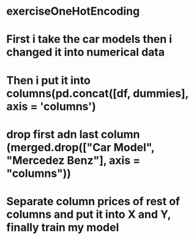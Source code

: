 # exerciseOneHotEncoding
# First i take the car models then i changed it into numerical data
# Then i put it into columns(pd.concat([df, dummies], axis = 'columns')
# drop first adn last column (merged.drop(["Car Model", "Mercedez Benz"], axis = "columns"))
# Separate column prices of rest of columns and put it into X and Y, finally train my model 

